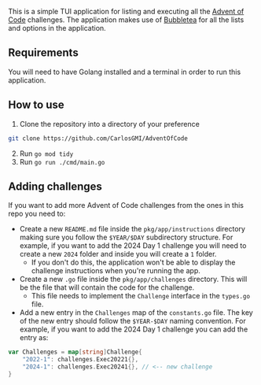 This is a simple TUI application for listing and executing all the [Advent of Code](https://adventofcode.com/) challenges. The application makes use of [Bubbletea](https://github.com/charmbracelet/bubbletea) for all the lists and options in the application.

## Requirements

You will need to have Golang installed and a terminal in order to run this application.

## How to use

1. Clone the repository into a directory of your preference

```bash
git clone https://github.com/CarlosGMI/AdventOfCode
```

2. Run `go mod tidy`
3. Run `go run ./cmd/main.go`

## Adding challenges

If you want to add more Advent of Code challenges from the ones in this repo you need to:

-   Create a new `README.md` file inside the `pkg/app/instructions` directory making sure you follow the `$YEAR/$DAY` subdirectory structure. For example, if you want to add the 2024 Day 1 challenge you will need to create a new `2024` folder and inside you will create a `1` folder.
    -   If you don't do this, the application won't be able to display the challenge instructions when you're running the app.
-   Create a new `.go` file inside the `pkg/app/challenges` directory. This will be the file that will contain the code for the challenge.
    -   This file needs to implement the `Challenge` interface in the `types.go` file.
-   Add a new entry in the `Challenges` map of the `constants.go` file. The key of the new entry should follow the `$YEAR-$DAY` naming convention. For example, if you want to add the 2024 Day 1 challenge you can add the entry as:

```go
var Challenges = map[string]Challenge{
    "2022-1": challenges.Exec20221{},
    "2024-1": challenges.Exec20241{}, // <-- new challenge
}
```
